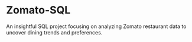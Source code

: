 # Zomato-SQL
An insightful SQL project focusing on analyzing Zomato restaurant data to uncover dining trends and preferences.
